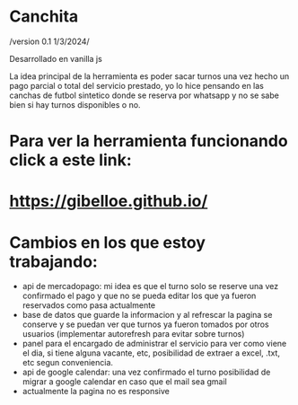 # Canchita
 /version 0.1 1/3/2024/

Desarrollado en vanilla js

La idea principal de la herramienta es poder sacar turnos una vez hecho un pago parcial o total del servicio prestado, yo lo hice pensando en las canchas de futbol sintetico donde se reserva por whatsapp y no se sabe bien si hay turnos disponibles o no. 

# Para ver la herramienta funcionando click a este link: 
# https://gibelloe.github.io/

# Cambios en los que estoy trabajando:
 - api de mercadopago: mi idea es que el turno solo se reserve una vez confirmado el pago y que no se pueda editar los que ya fueron reservados como pasa actualmente
 - base de datos que guarde la informacion y al refrescar la pagina se conserve y se puedan ver que turnos ya fueron tomados por otros usuarios (implementar autorefresh para evitar sobre turnos)
 - panel para el encargado de administrar el servicio para ver como viene el dia, si tiene alguna vacante, etc, posibilidad de extraer a excel, .txt, etc segun conveniencia.
 - api de google calendar: una vez confirmado el turno posibilidad de migrar a google calendar en caso que el mail sea gmail
 - actualmente la pagina no es responsive 


